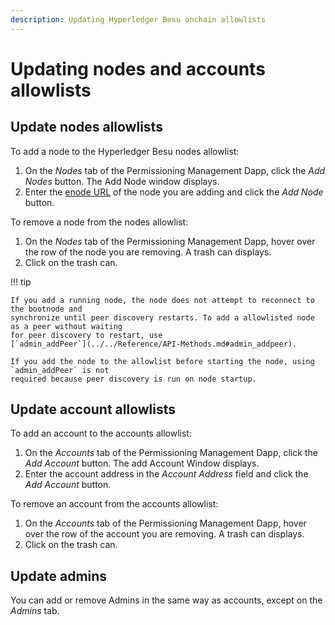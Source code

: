```yaml
---
description: Updating Hyperledger Besu onchain allowlists
---
```


# Updating nodes and accounts allowlists

## Update nodes allowlists

To add a node to the Hyperledger Besu nodes allowlist:

1. On the _Nodes_ tab of the Permissioning Management Dapp, click the
   _Add Nodes_ button. The Add Node window displays.
1. Enter the [enode URL](../../Concepts/Node-Keys.md#enode-url) of the node you are adding and
   click the _Add Node_ button.

To remove a node from the nodes allowlist:

1. On the _Nodes_ tab of the Permissioning Management Dapp, hover over the row of the
   node you are removing. A trash can displays.
1. Click on the trash can.

!!! tip

    If you add a running node, the node does not attempt to reconnect to the bootnode and
    synchronize until peer discovery restarts. To add a allowlisted node as a peer without waiting
    for peer discovery to restart, use
    [`admin_addPeer`](../../Reference/API-Methods.md#admin_addpeer).

    If you add the node to the allowlist before starting the node, using `admin_addPeer` is not
    required because peer discovery is run on node startup.

## Update account allowlists

To add an account to the accounts allowlist:

1. On the _Accounts_ tab of the Permissioning Management Dapp, click the
   _Add Account_ button. The add Account Window displays.
1. Enter the account address in the _Account Address_ field and click the
   _Add Account_ button.

To remove an account from the accounts allowlist:

1. On the _Accounts_ tab of the Permissioning Management Dapp, hover over the row of
   the account you are removing. A trash can displays.
1. Click on the trash can.

## Update admins

You can add or remove Admins in the same way as accounts, except on the _Admins_ tab.
